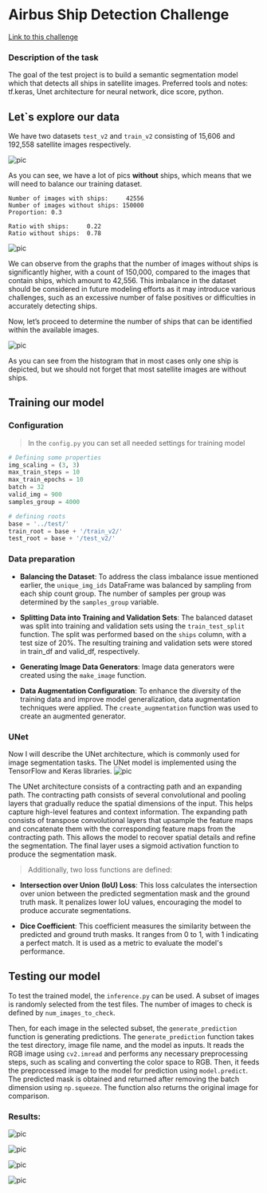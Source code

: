# Airbus Ship Detection Challenge

[Link to this challenge](https://www.kaggle.com/competitions/airbus-ship-detection/overview/description)

### Description of the task

The goal of the test project is to build a semantic segmentation model which that detects all ships in satellite images.
Preferred tools and notes: tf.keras, Unet architecture for neural network, dice score, python.

## Let`s explore our data

We have two datasets `test_v2` and `train_v2` consisting of 15,606 and 192,558 satellite images respectively.

![pic](/images/output.png)

As you can see, we have a lot of pics **without** ships, which means that we will need to balance our training dataset.

```
Number of images with ships:     42556 
Number of images without ships: 150000
Proportion: 0.3

Ratio with ships:     0.22
Ratio without ships:  0.78
```

![pic](/images/proportion.png)

We can observe from the graphs that the number of images without ships is significantly higher, with a count of 150,000,
compared to the images that contain ships, which amount to 42,556. This imbalance in the dataset should be considered in
future modeling efforts as it may introduce various challenges, such as an excessive number of false positives or
difficulties in accurately detecting ships.

Now, let’s proceed to determine the number of ships that can be identified within the available images.

![pic](/images/amount.png)

As you can see from the histogram that in most cases only one ship is depicted, but we should not forget that most
satellite images are without ships.

## Training our model

### Configuration

> In the `config.py` you can set all needed settings for training model

```python
# Defining some properties
img_scaling = (3, 3)
max_train_steps = 10
max_train_epochs = 10
batch = 32
valid_img = 900
samples_group = 4000

# defining roots
base = '../test/'
train_root = base + '/train_v2/'
test_root = base + '/test_v2/'
```

### Data preparation

- **Balancing the Dataset**: To address the class imbalance issue mentioned earlier, the `unique_img_ids` DataFrame was
  balanced by sampling from each ship count group. The number of samples per group was determined by the `samples_group`
  variable.

- **Splitting Data into Training and Validation Sets**: The balanced dataset was split into training and validation sets
  using the `train_test_split` function. The split was performed based on the `ships` column, with a test size of 20%.
  The
  resulting training and validation sets were stored in train_df and valid_df, respectively.

- **Generating Image Data Generators**: Image data generators were created using the `make_image` function.

- **Data Augmentation Configuration**: To enhance the diversity of the training data and improve model generalization,
  data augmentation techniques were applied. The `create_augmentation` function was used to create an augmented
  generator.

### UNet

Now I will describe the UNet architecture, which is commonly used for image segmentation tasks. The UNet model is
implemented using the TensorFlow and Keras libraries.
![pic](/images/unet.png)

The UNet architecture consists of a contracting path and an expanding path. The contracting path consists of several
convolutional and pooling layers that gradually reduce the spatial dimensions of the input. This helps capture
high-level features and context information. The expanding path consists of transpose convolutional layers that
upsample the feature maps and concatenate them with the corresponding feature maps from the contracting path. This
allows the model to recover spatial details and refine the segmentation. The final layer uses a sigmoid activation
function to produce the segmentation mask.

> Additionally, two loss functions are defined:

- **Intersection over Union (IoU) Loss**: This loss calculates the intersection over union between the predicted
  segmentation
  mask and the ground truth mask. It penalizes lower IoU values, encouraging the model to produce accurate
  segmentations.

- **Dice Coefficient**: This coefficient measures the similarity between the predicted and ground truth masks. It ranges
  from
  0 to 1, with 1 indicating a perfect match. It is used as a metric to evaluate the model's performance.

## Testing our model

To test the trained model, the `inference.py` can be used. A subset of images is randomly selected from the test files.
The number of images to check is defined by `num_images_to_check`.

Then, for each image in the selected subset, the `generate_prediction` function is generating predictions. The `generate_prediction`
function takes the test directory, image file name, and the model as inputs. It reads the RGB image using `cv2.imread`
and performs any necessary preprocessing steps, such as scaling and converting the color space to RGB. Then, it feeds
the preprocessed image to the model for prediction using `model.predict`. The predicted mask is obtained and returned
after removing the batch dimension using `np.squeeze`. The function also returns the original image for comparison.

### Results:

![pic](images/inference1.png)

![pic](images/inference2.png)

![pic](images/inference3.png)

![pic](images/inference4.png)
